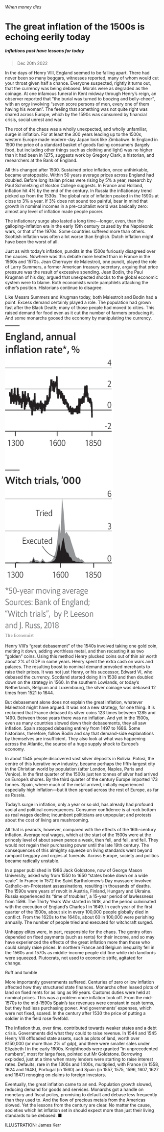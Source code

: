 ###### When money dies

# The great inflation of the 1500s is echoing eerily today 

##### Inflations past have lessons for today 

> Dec 20th 2022 



In the days of Henry VIII, England seemed to be falling apart. There had never been so many beggars, witnesses reported, many of whom would cut your throat given half a chance. Everyone suspected, rightly it turns out, that the currency was being debased. Morals were as degraded as the coinage. At one infamous funeral in Kent midway through Henry’s reign, an observer reported that “the burial was turned to boozing and belly-cheer”, with an orgy involving “seven score persons of men, every one of them having his woman”. The feeling that something was not quite right was shared across Europe, which by the 1590s was consumed by financial crisis, social unrest and war.

The root of the chaos was a wholly unexpected, and wholly unfamiliar, surge in inflation. For at least the 300 years leading up to the 1500s, western Europe made modern-day Japan look like Zimbabwe. In England in 1500 the price of a standard basket of goods facing consumers (largely food, but including other things such as clothing and light) was no higher than it had been in 1275, suggests work by Gregory Clark, a historian, and researchers at the Bank of England. 

All this changed after 1500. Sustained price inflation, once unthinkable, became unstoppable. Within 50 years average prices across England had doubled. Before long Italian prices were rising by 5% a year, research by Paul Schmelzing of Boston College suggests. In France and Holland, inflation hit 4% by the end of the century. In Russia the inflationary trend picked up from the 1530s. The global rate of inflation peaked in the 1590s at close to 3% a year. If 3% does not sound too painful, bear in mind that growth in nominal incomes in a pre-capitalist world was basically zero: almost any level of inflation made people poorer. 


The inflationary surge also lasted a long time—longer, even, than the galloping-inflation era in the early 19th century caused by the Napoleonic wars, or that of the 1970s. Some countries suffered more than others. Scottish inflation was often a lot worse than English. Dutch inflation might have been the worst of all. 

Just as with today’s inflation, pundits in the 1500s furiously disagreed over the causes. Nowhere was this debate more heated than in France in the 1560s and 1570s. Jean Cherruyer de Malestroit, one pundit, played the role of Larry Summers, a former American treasury secretary, arguing that price pressure was the result of excessive spending. Jean Bodin, the Paul Krugman of his day, argued that unexpected shocks to the global economic system were to blame. Both economists wrote pamphlets attacking the other’s position. Historians continue to disagree. 

Like Messrs Summers and Krugman today, both Malestroit and Bodin had a point. Excess demand certainly played a role. The population had grown fast after the Black Death; many of those people had moved to cities. This raised demand for food even as it cut the number of farmers producing it. And some monarchs goosed the economy by manipulating the currency. 

![image](images/20221224_XMC098.png) 


Henry VIII’s “great debasement” of the 1540s involved taking one gold coin, melting it down, adding worthless metal, and then recasting it as two “golden” coins. Using this method Henry plucked coins out of thin air worth about 2% of GDP in some years. Henry spent the extra cash on wars and palaces. The resulting boost to nominal demand provoked merchants to raise their prices. It was not just Henry, or his successor, Edward VI, who debased the currency. Scotland started doing it in 1538 and then doubled down on the strategy in 1560. In the southern Lowlands, or today’s Netherlands, Belgium and Luxembourg, the silver coinage was debased 12 times from 1521 to 1644.

But debasement alone does not explain the great inflation, whatever Malestroit might have argued. It was not a new strategy, for one thing. It is reckoned that France debased its silver coins 123 times between 1285 and 1490. Between those years there was no inflation. And yet in the 1500s, even as many countries slowed down their debasements, they all saw inflation. Spain stopped debasing entirely from 1497 to 1686. Some historians, therefore, follow Bodin and say that demand-side explanations by themselves are insufficient. They also look at what was happening across the Atlantic, the source of a huge supply shock to Europe’s economy. 

In about 1545 people discovered vast silver deposits in Bolivia. Potosí, the centre of this lucrative new industry, became perhaps the fifth-largest city in the Christian world by population (after London, Naples, Paris and Venice). In the first quarter of the 1500s just ten tonnes of silver had arrived on Europe’s shores. By the third quarter of the century Europe imported 173 tonnes. Spain, where much of the metal arrived, initially experienced especially high inflation—but it then spread across the rest of Europe, as far as Russia. 

Today’s surge in inflation, only a year or so old, has already had profound social and political consequences. Consumer confidence is at rock bottom as real wages decline; incumbent politicians are unpopular; and protests about the cost of living are mushrooming. 

All that is peanuts, however, compared with the effects of the 16th-century inflation. Average real wages, which at the start of the 1500s were at the princely level of about seven pence a week, then fell, and fell, and fell. They would not regain their purchasing power until the late 19th century. The consequences of this almighty squeeze on living standards went beyond rampant beggary and orgies at funerals. Across Europe, society and politics became radically unstable. 

In a paper published in 1986 Jack Goldstone, now of George Mason University, asked why from 1550 to 1650 “states broke down on a wide scale”. In France in 1572 the Saint Bartholomew’s Day massacre involved Catholic-on-Protestant assassinations, resulting in thousands of deaths. The 1590s were years of revolt in Austria, Finland, Hungary and Ukraine. Russia experienced its “time of troubles”, a 15-year period of lawlessness from 1598. The Thirty Years War started in 1618, and the period culminated with the execution of England’s Charles I in 1649. In each year of the first quarter of the 1500s, about six in every 100,000 people globally died in conflict. From the 1620s to the 1640s, about 60 in 100,000 were perishing annually. The number of people tried and executed for witchcraft surged. 

Unhappy elites were, in part, responsible for the chaos. The gentry often depended on fixed payments (such as rents) for their income, and so may have experienced the effects of the great inflation more than those who could simply raise prices. In northern France and Belgium inequality fell in the 1560s and 1570s as middle-income people did fine while rich landlords were squeezed. Plutocrats, not used to economic strife, agitated for change.

Ruff and tumble

More importantly governments suffered. Centuries of zero or low inflation affected how they structured state finances. Monarchs often leased plots of land on fixed rents for as long as 99 years. Customs duties were held at nominal prices. This was a problem once inflation took off. From the mid-1570s to the mid-1590s Spain’s tax revenues were constant in cash terms, but they had less purchasing power. And governments’ expenses, which were not fixed, soared. In the century after 1530 the price of putting a soldier in the field rose fivefold.

The inflation thus, over time, contributed towards weaker states and a debt crisis. Governments did what they could to raise revenue. In 1544 and 1545 Henry VIII offloaded state assets, such as plots of land, worth over £150,000 (or more than 2% of gdp), and there were smaller sales under Elizabeth I in the early 1600s. Knighthoods were granted “in unprecedented numbers”, most for large fees, pointed out Mr Goldstone. Borrowing exploded, just at a time when many lenders were starting to raise interest rates. Defaults, rare in the 1300s and 1400s, multiplied, with France (in 1558, 1624 and 1648), Portugal (in 1560) and Spain (in 1557, 1575, 1596, 1607, 1627 and 1647) reneging on claims to foreign investors. 

Eventually, the great inflation came to an end. Population growth slowed, reducing demand for goods and services. Monarchs got a handle on monetary and fiscal policy, promising to default and debase less frequently than they used to. And the flow of precious metals from the Americas slowed. Yet the lessons from the century are clear. No matter the cause, societies which let inflation set in should expect more than just their living standards to be debased. ■

ILLUSTRATION: James Kerr


